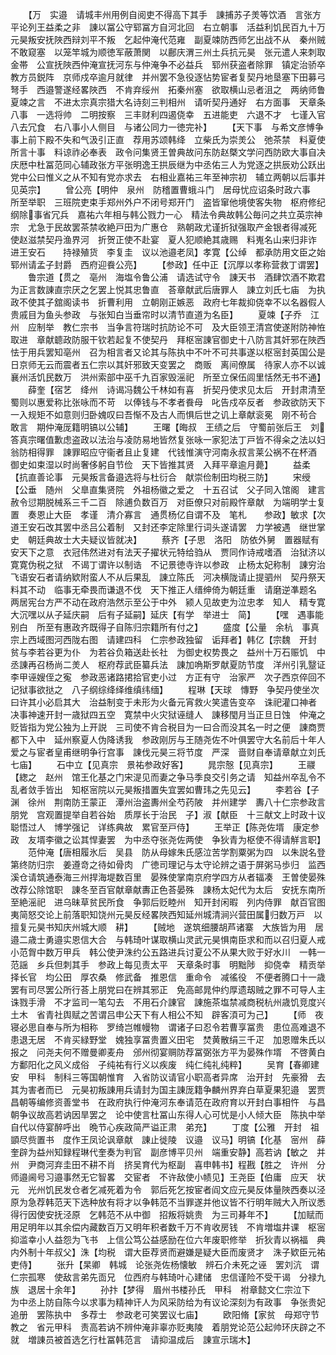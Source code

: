 <!-- { "loadSidebar": true } -->
　　【万　实邉　请城丰州用例自阅吏不得高下其手　諌捕苏子羙等饮酒　言张方平论列王益柔之非　諌以冨公守郓冨方自河北回　右立朝事　活益利饥民百九十万　元昊叛安抚陜西辩刘平不叛　乞起仲淹代范雍　副夏竦防西师乞出战不从　秦州贼不敢窥塞　以笼竿城为顺徳军蔽萧関　以鄜庆渭三州土兵抗元昊　张元遣人来刺取金帯　公宣抚陜西仲淹宣抚河东与仲淹争不必益兵　郓州获盗者除罪　镇定治骄卒教方员鋭阵　京师戍卒逾月就律　并州罢不急役逐怗势宦者复契丹地垦塞下田募弓弩手　西邉警遂经畧陜西　不肯弃绥州　拓秦州塞　欲取横山忌者沮之　两纳师鲁夏竦之言　不进太宗真宗猎大名诗刻三判相州　请听契丹通好　右方面事　天章条八事　一选将帅　二明按察　三丰财利四遏侥幸　五进能吏　六退不才　七谨入官　八去冗食　右八事小人侧目　与诸公同力一徳完补】
　　【天下事　与希文彦愽争事上前下殿不失和气汲引正直　荐用苏颂韩绛　立柴氏为崇羙公　弛茶禁　料夏使所言十事　料谅祚必奉表　政令问集贤王曽典故问东防赵槩文学问西防欧大事自决　庆厯中杜冨范同心辅政张方平张明逸王拱辰继为中丞佑三人为党逐之拱辰劝公跃出党中公曰惟义之从不知有党亦求去　右相业嘉祐三年至神宗初　辅立两朝以后事并见英宗】
　　曾公亮【明仲　泉州　防稽置曹蛾斗门　居母忧应诏条时政六事　所至举职　三班院吏束手郑州外户不闭号郑开门　盗皆窜他境使客失物　枢府修纪纲除事省冗兵　嘉祐六年相与韩公戮力一心　精法令典故韩公毎问之共立英宗神宗　尤急于民故罢茶禁收絶戸田为广惠仓　熟朝政尤谨折狱强取产金银者得减死　使赵滋禁契丹渔界河　折贺正使不赴宴　夏人犯顺絶其歳赐　料嵬名山来归非诈　进王安石　　持禄殖货　李复圭　议以池邉老凤】孝寛【公绰　都承防用文臣之始　郓州请孟子封爵　西府迎飬公亮】
　　【参政】任中正【沉厚以孝称营救丁谓罢】
　　鲁宗道【贯之　亳州　海塩令鲁公浦　请选试守令　諌天书　酒肆饮酒不欺君　为正言数諌直宗厌之乞罢上悦其忠鲁直　荅章献武后唐罪人　諌立刘氏七庙　为执政不使其子舘阁读书　折曹利用　立朝刚正嫉恶　政府七年裁抑侥幸不以名器假人贵戚目为鱼头参政　与张知白当垂帘时以清节直道为名臣】
　　夏竦【子乔　江州　应制举　教仁宗书　当争言符瑞时抗防论不可　及大臣领玊清宫使遂附防神恠取进　章献聼政防服干钦若起复不使契丹　拜枢宻諌官御史十八防言其奸邪在陜西怯于用兵罢知亳州　召为相言者又论其与陈执中不叶不可共事遂以枢宻封英国公是日京师无云而震者五仁宗以其奸邪致天变罢之　商贩　离间僚属　待家人亦不以诚襄州活饥民数万　洪州索部中巫千九百家毁滛祀　所至立保伍闾里恬然无书不通】
　　薛奎【宿艺　绛州　诗谒冯魏公千林如有喜　折契丹使求见太后　开封肃清至蜀则以惠爱称比张咏而不苛　以俸钱与不孝者飬母　叱告戍卒反者　参政欲防天下一入规矩不如意则归卧媿叹曰吾惭不及古人而惧后世之讥上章献衮冕　刚不茍合　敢言　期仲淹厐籍明镐以公辅】
　　王曙【晦叔　王绩之后　守蜀前张后王　刘答真宗曙值歉虑盗政以法治与凌防易地皆然复张咏一家犯法丁戸皆不得籴之法以妇翁防相得罪　諌罪昭应守衞者且止复建　代钱惟演守河南永叔言莱公祸不在杯酒　御史如束湿以时尚奢侈躬自节俭　天下皆推其贤　入拜平章逾月薨】
　　益柔【抗直善论事　元昊叛言备邉选将与杜衍合　献崇俭制田均税三防】
　　宋绶【公垂　随州　父臯直集贤院　外祖杨徽之爱之　十五召试　父子同入馆阁　建言赦令愆期脱械系三千二百　除逋负数百万　对臣僚只对前殿忤章献　为端明学士复置　奏恩止大臣　孝谨　清介寡言　通贯杨亿自谓不及　笔札　　参政】敏求【次道王安石改其罢中丞吕公着制　又封还李定除里行词头遂请罢　力学被遇　继世掌史　朝廷典故士大夫疑议皆就决】
　　蔡齐【子思　洛阳　防依外舅　置器赋有安天下之意　衣冠伟然进对有法天子擢状元特给驺从　贾同作诗戒嗜酒　治狱济以寛寛伪税之狱　不谒丁谓许以制诰　不记景徳寺许以参政　止杨太妃称制　諌穷治飞语安石者请纳欵附蛮人不从后果乱　諌立陈氏　河决横陇请止提驷州　契丹祭天料其不动　临事无牵畏而谦退不伐　天下推正人缙绅倚为朝廷重　请磨逆凖题名　两居宪台方严不动在政府浩然示至公于中外　颍人见故吏为泣忠孝　知人　精专寛大沉嘿以从子延庆嗣　后有子延嗣】延庆【有学　举进士　简】
　　【嘿　遇事能别白　所至有惠政齐既得子自陈归宗籍所有付之】
　　盛度【公量　余杭　事真宗上西域图河西陇右图　请建四科　仁宗参政独留　诟拜者】韩亿【宗魏　开封　贫与李若谷更为仆　为若谷负箱送赴长社　为御史权势畏之　益州十万石赈饥　中丞諌再召杨尚二羙人　枢府荐武臣纂兵法　諌加唃斯罗献夏防节度　洋州引乳毉证李甲诬嫂侄之寃　参政恶诸路捃拾官吏小过　方正有守　治家严　次子西京倅回不记狱事欲挞之　八子纲综绛绎维缜纬缅】
　　程琳【天球　慱野　争契丹使坐次曰许其小必启其大　治益制变于未形为火备元宵救火笑遣告变卒　诛祀灌口神者　决事神速开封一歳狱四五空　寛禁中火灾狱诬缝人　諌移閠月当正旦日蚀　仲淹之贬皆指为党公独为上开説　三司使不肯合税目为一曰合而没其名一时之便　諌商贾都下入中　延州察夏人伪降诱我　参政刚厉与王随尧佐不叶俱罢守大名前后十年人爱之与宦者皇甫继明争行宫事　諌伐元昊三将节度　严深　啬财自奉请章献立刘氏七庙】
　　石中立【见真宗　景祐参政好客】
　　晁宗慤【见真宗】
　　王鬷【緫之　赵州　馆王化基之门宋湜见而妻之争马季良交引务之请　知益州卒乱令不乱者敛手皆出　知枢宻院以元昊叛措置失宜罢如曹玮之先见云】
　　李若谷【子渊　徐州　荆南防王蒙正　潭州治盗夀州全芍药陂　并州建学　夀八十仁宗参政言朋党　宫观置提举自若谷始　质厚长于治民　子】淑【献臣　十三献文上时政十议　聪悟过人　博学强记　详练典故　累官至戸侍】
　　王举正【陈尧佐壻　康定参政　友壻李徽之讼其悍妻罢　为中丞夺张尧佐两使　争狄青为枢使不得请觧言职】
　　范仲淹【唐相履氷后　吴县　防从母嫁朱氏感泣苦学割粟粥为四　以朱説名登第终防归宗　姜遵竒之待如骨肉　广徳司理记与太守论辨之语于屏粥马歩归　监西溪仓请筑通泰海三州捍海堤数百里　晏殊使掌南京府学四方从者辐凑　王曽使晏殊改荐公除馆职　諌冬至百官献章献夀正色荅晏殊　諌杨太妃代为太后　安抚东南所至絶滛祀　进乌昧草贫民所食　争郭后贬睦州　知开封闲暇　列内侍罪　献百官图夷简怒交论上前落职知饶州元昊反经畧陜西知延州城清涧兴营田属归数万戸　以擅复元昊书知庆州城大顺　耕】
　　【贼地　遂筑细腰胡芦诸寨　大族皆为用　居邉二歳士勇邉实恩信大合　与韩琦叶谋取横山灵武元昊惧南臣求和而以召归夏人戒小范胷中数万甲兵　韩公使尹洙约公五路进兵讨夏公不从果大败于好水川　一韩一范謡　乡兵但刺其手　参政上每见责太平　天章条时事　明黜陟　抑侥幸　精贡举　择长官　均公田　厚农桑　修武备　推恩信　重命令　减徭役　不便者腾口十一歳罢有司尽罢公所行荅上朋党曰在辨其邪正　免高邮晁仲约厚遗刼贼之罪不可导人主诛戮手滑　不才监司一笔勾去　不用石介諌官　諌施茶塩禁减商税杭州歳饥竞度兴土木　省青社舆赋之苦谓吕申公天下有人相公不知　辟客湏可为己】
　　【师　夜寝必思自奉与所为相称　罗绮岂帷幔物　谓诸子曰忍令若曹享冨贵　患位高难退不患退无居　不肯买緑野堂　媿独享冨贵置义田宅　焚黄散绢三千疋　加恩赠朱氏以报之　问尧夫何不赠曼卿麦舟　邠州彻宴赒防荐冨弼张方平为晏殊作壻　不啓黄白方鄱阳化之风义成俗　子纯祐有行义以疾废　纯仁纯礼纯粹】
　　吴育【春卿建安　甲科　制科三等国朝惟育　入省防议请官小职高者异席　治开封　先豪猾　去其为害者而已　元昊初叛諌用兵请封为国主諌厐籍争麟州界弃白草夏果犯邉　罢贾昌朝等编修资善堂书　在政府执行仲淹河东奉请范在政府育以开封白事相忤　与昌朝争议故高若讷因旱罢之　论中使言杜冨山东得人心可忧是小人倾大臣　陈执中举自代以侍宴醉呼出　晩节心疾政简严谥正肃　弟充】
　　丁度【公雅　开封　祖顗尽赀置书　度作王凤论讽章献　諌止徙陵　议邉　议马】明镐【化基　宻州　薛奎辟为益州知録程琳代奎奏为判官　副彦博平贝州　端重安静】高若讷【敏之　并州　尹商河弃圭田不耕不肖　挤吴育代为枢副　喜申韩书】程戡【胜之　许州　分师邉阃号习邉事然无它智畧　交宦者　不许敌使小帻见】王尧臣【伯庸　应天　状元　光州饥民发仓者乞减死着为令　郭后死乞按宦者阎文应元昊反体量陜西奏以泾原为急荐韩范天下选种放有将才以争韩范不当罪遂并他议皆不行明年贼大入所议悉得行因使安抚泾原　乞韩范不从中御　招叛将姚贵　为三司朞年不】
　　【加赋而用足明年以其余偿内藏数百万又明年积者数千万不肯收房钱　不肯増塩井课　枢宻　抑滥幸小人益怨为飞书　上信公笃公益感励在位六年废职修举　折狄青以祸福　典内外制十年叔父】洙【均税　谓大臣荐贤而避嫌是疑大臣而废贤才　洙子欵臣元祐吏侍】
　　张升【杲卿　韩城　论张尧佐杨懐敏　辨石介未死之诬　罢刘沆　谓仁宗孤寒　使敌言弟先靣兄　位西府与韩琦叶心建储　忠信谨险不受干谒　分禄九族　退居十余年】
　　孙抃【梦得　眉州书楼孙氏　甲科　袝章懿文仁宗泣下　为中丞上防自陈今以求事为精神讦人为风采防给为有议论深刻为有政事　争张贵妃追册　罢陈执中　多荐士　参政老可笑罢议七庙】
　　欧阳脩【家贫　母郑守节教之　省元甲科　责高若讷不辨仲淹非辜亦贬夷陵　着朋党论范公起帅环庆辟之不就　増諌员被首选乞行杜冨韩范言　请抑温成后　諌宣示瑞木】
